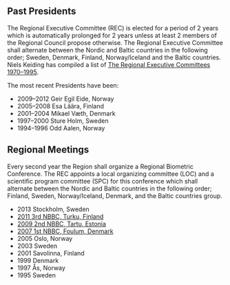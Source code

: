 Past Presidents
---------------

The Regional Executive Committee (REC) is elected for a period of 2 years which is automatically prolonged for 2 years unless at least 2 members of the Regional Council propose otherwise. The Regional Executive Committee shall alternate between the Nordic and Baltic countries in the following order; Sweden, Denmark, Finland, Norway/Iceland and the Baltic countries. Niels Keiding has compiled a list of [The Regional Executive Committees 1970–1995](Nordic%20Region%20history.pdf).

The most recent Presidents have been:

- 2009–2012 Geir Egil Eide, Norway
- 2005–2008 Esa Läära, Finland
- 2001–2004 Mikael Væth, Denmark
- 1997–2000 Sture Holm, Sweden
- 1994–1996 Odd Aalen, Norway


Regional Meetings
-----------------

Every second year the Region shall organize a Regional Biometric Conference. The REC appoints a local organizing committee (LOC) and a scientific program committee (SPC) for this conference which shall alternate between the Nordic and Baltic countries in the following order; Finland, Sweden, Norway/Iceland, Denmark, and the Baltic countries group.

- 2013 Stockholm, Sweden
- [2011 3rd NBBC, Turku, Finland](http://www.nbbc11.utu.fi/)
- [2009 2nd NBBC, Tartu, Estonia](http://www.ms.ut.ee/NBBC09/)
- [2007 1st NBBC, Foulum, Denmark](http://www.nbbc07.agrsci.org/)
- 2005 Oslo, Norway
- 2003 Sweden
- 2001 Savolinna, Finland
- 1999 Denmark
- 1997 Ås, Norway
- 1995 Sweden
 